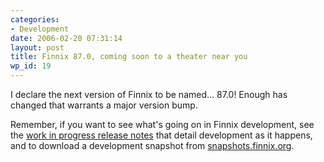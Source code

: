 ```yaml
---
categories:
- Development
date: 2006-02-20 07:31:14
layout: post
title: Finnix 87.0, coming soon to a theater near you
wp_id: 19
---
```

I declare the next version of Finnix to be named... 87.0! Enough has changed that warrants a major version bump.

Remember, if you want to see what's going on in Finnix development, see the [work in progress release notes](http://www.finnix.org/Finnix_dev_Release_Notes) that detail development as it happens, and to download a development snapshot from [snapshots.finnix.org](http://snapshots.finnix.org/).
